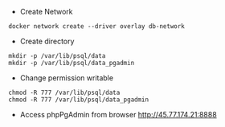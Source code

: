 - Create Network
```
docker network create --driver overlay db-network
```

- Create directory
```
mkdir -p /var/lib/psql/data
mkdir -p /var/lib/psql/data_pgadmin
```

- Change permission writable
```
chmod -R 777 /var/lib/psql/data
chmod -R 777 /var/lib/psql/data_pgadmin
```

- Access phpPgAdmin from browser
http://45.77.174.21:8888